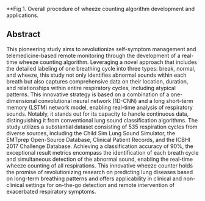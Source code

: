 **Fig 1. Overall procedure of wheeze counting algorithm development and applications.

## Abstract 

  This pioneering study aims to revolutionize self-symptom management and telemedicine-based remote monitoring through the development of a real-time wheeze counting algorithm. Leveraging a novel approach that includes the detailed labeling of one breathing cycle into three types: break, normal, and wheeze, this study not only identifies abnormal sounds within each breath but also captures comprehensive data on their location, duration, and relationships within entire respiratory cycles, including atypical patterns. This innovative strategy is based on a combination of a one-dimensional convolutional neural network (1D-CNN) and a long short-term memory (LSTM) network model, enabling real-time analysis of respiratory sounds. Notably, it stands out for its capacity to handle continuous data, distinguishing it from conventional lung sound classification algorithms. The study utilizes a substantial dataset consisting of 535 respiration cycles from diverse sources, including the Child Sim Lung Sound Simulator, the EMTprep Open-Source Database, Clinical Patient Records, and the ICBHI 2017 Challenge Database. Achieving a classification accuracy of 90%, the exceptional result metrics encompass the identification of each breath cycle and simultaneous detection of the abnormal sound, enabling the real-time wheeze counting of all respirations. This innovative wheeze counter holds the promise of revolutionizing research on predicting lung diseases based on long-term breathing patterns and offers applicability in clinical and non-clinical settings for on-the-go detection and remote intervention of exacerbated respiratory symptoms.

